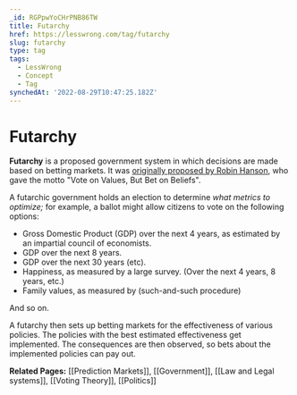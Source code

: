 ```yaml
---
_id: RGPpwYoCHrPNB86TW
title: Futarchy
href: https://lesswrong.com/tag/futarchy
slug: futarchy
type: tag
tags:
  - LessWrong
  - Concept
  - Tag
synchedAt: '2022-08-29T10:47:25.182Z'
---
```


# Futarchy

**Futarchy** is a proposed government system in which decisions are made based on betting markets. It was [originally proposed by Robin Hanson](http://mason.gmu.edu/~rhanson/futarchy.html), who gave the motto "Vote on Values, But Bet on Beliefs".

A futarchic government holds an election to determine *what metrics to optimize;* for example, a ballot might allow citizens to vote on the following options:

- Gross Domestic Product (GDP) over the next 4 years, as estimated by an impartial council of economists.
- GDP over the next 8 years.
- GDP over the next 30 years (etc).
- Happiness, as measured by a large survey. (Over the next 4 years, 8 years, etc.)
- Family values, as measured by (such-and-such procedure)

And so on.

A futarchy then sets up betting markets for the effectiveness of various policies. The policies with the best estimated effectiveness get implemented. The consequences are then observed, so bets about the implemented policies can pay out.

**Related Pages:** [[Prediction Markets]], [[Government]], [[Law and Legal systems]], [[Voting Theory]], [[Politics]]
